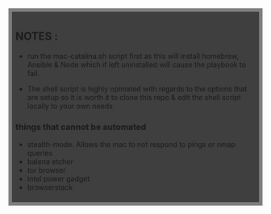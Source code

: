 
<div style="background:rgba(0,0,0,0.5);padding:0.5em;">
<div style="background:rgba(0,0,0,0.5);padding:0.5em;">

## NOTES : 
* run the mac-catalina.sh script first as this will install homebrew, Ansible & Node which if left uninstalled will cause the playbook to fail. 

* The shell script is highly opiniated with regards to the options that are setup so it is worth it to clone this repo & edit the shell script locally to your own needs 


### things that cannot be automated 
  * stealth-mode. Allows the mac to not respond to pings or nmap queries 
  * balena etcher 
  * tor browser  
  * intel power gadget 
  * browserstack 
  
  

